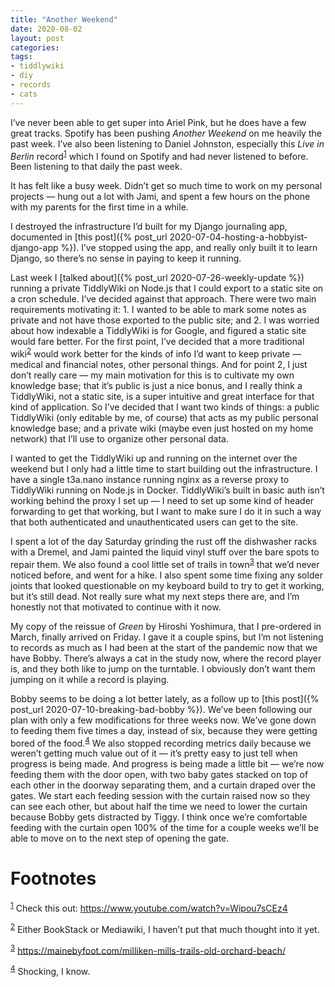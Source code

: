 ```yaml
---
title: "Another Weekend"
date: 2020-08-02
layout: post
categories: 
tags: 
- tiddlywiki 
- diy 
- records 
- cats
---
```

I&rsquo;ve never been able to get super into Ariel Pink, but he does have a few great tracks. Spotify has been pushing *Another Weekend* on me heavily the past week. I&rsquo;ve also been listening to Daniel Johnston, especially this *Live in Berlin* record<sup><a id="fnr.1" class="footref" href="#fn.1">1</a></sup> which I found on Spotify and had never listened to before. Been listening to that daily the past week.

It has felt like a busy week. Didn&rsquo;t get so much time to work on my personal projects &#x2014; hung out a lot with Jami, and spent a few hours on the phone with my parents for the first time in a while.

I destroyed the infrastructure I&rsquo;d built for my Django journaling app, documented in [this post]({% post_url 2020-07-04-hosting-a-hobbyist-django-app %}). I&rsquo;ve stopped using the app, and really only built it to learn Django, so there&rsquo;s no sense in paying to keep it running.

Last week I [talked about]({% post_url 2020-07-26-weekly-update %}) running a private TiddlyWiki on Node.js that I could export to a static site on a cron schedule. I&rsquo;ve decided against that approach. There were two main requirements motivating it: 1. I wanted to be able to mark some notes as private and not have those exported to the public site; and 2. I was worried about how indexable a TiddlyWiki is for Google, and figured a static site would fare better. For the first point, I&rsquo;ve decided that a more traditional wiki<sup><a id="fnr.2" class="footref" href="#fn.2">2</a></sup> would work better for the kinds of info I&rsquo;d want to keep private &#x2014; medical and financial notes, other personal things. And for point 2, I just don&rsquo;t really care &#x2014; my main motivation for this is to cultivate my own knowledge base; that it&rsquo;s public is just a nice bonus, and I really think a TiddlyWiki, not a static site, is a super intuitive and great interface for that kind of application. So I&rsquo;ve decided that I want two kinds of things: a public TiddlyWiki (only editable by me, of course) that acts as my public personal knowledge base; and a private wiki (maybe even just hosted on my home network) that I&rsquo;ll use to organize other personal data.

I wanted to get the TiddlyWiki up and running on the internet over the weekend but I only had a little time to start building out the infrastructure.  I have a single t3a.nano instance running nginx as a reverse proxy to TiddlyWiki running on Node.js in Docker. TiddlyWiki&rsquo;s built in basic auth isn&rsquo;t working behind the proxy I set up &#x2014; I need to set up some kind of header forwarding to get that working, but I want to make sure I do it in such a way that both authenticated and unauthenticated users can get to the site.

I spent a lot of the day Saturday grinding the rust off the dishwasher racks with a Dremel, and Jami painted the liquid vinyl stuff over the bare spots to repair them. We also found a cool little set of trails in town<sup><a id="fnr.3" class="footref" href="#fn.3">3</a></sup> that we&rsquo;d never noticed before, and went for a hike. I also spent some time fixing any solder joints that looked questionable on my keyboard build to try to get it working, but it&rsquo;s still dead. Not really sure what my next steps there are, and I&rsquo;m honestly not that motivated to continue with it now.

My copy of the reissue of *Green* by Hiroshi Yoshimura, that I pre-ordered in March, finally arrived on Friday. I gave it a couple spins, but I&rsquo;m not listening to records as much as I had been at the start of the pandemic now that we have Bobby. There&rsquo;s always a cat in the study now, where the record player is, and they both like to jump on the turntable. I obviously don&rsquo;t want them jumping on it while a record is playing.

Bobby seems to be doing a lot better lately, as a follow up to [this post]({% post_url 2020-07-10-breaking-bad-bobby %}). We&rsquo;ve been following our plan with only a few modifications for three weeks now. We&rsquo;ve gone down to feeding them five times a day, instead of six, because they were getting bored of the food.<sup><a id="fnr.4" class="footref" href="#fn.4">4</a></sup> We also stopped recording metrics daily because we weren&rsquo;t getting much value out of it &#x2014; it&rsquo;s pretty easy to just tell when progress is being made. And progress is being made a little bit &#x2014; we&rsquo;re now feeding them with the door open, with two baby gates stacked on top of each other in the doorway separating them, and a curtain draped over the gates. We start each feeding session with the curtain raised now so they can see each other, but about half the time we need to lower the curtain because Bobby gets distracted by Tiggy. I think once we&rsquo;re comfortable feeding with the curtain open 100% of the time for a couple weeks we&rsquo;ll be able to move on to the next step of opening the gate.

# Footnotes

<sup><a id="fn.1" href="#fnr.1">1</a></sup> Check this out: <https://www.youtube.com/watch?v=Wipou7sCEz4>

<sup><a id="fn.2" href="#fnr.2">2</a></sup> Either BookStack or Mediawiki, I haven&rsquo;t put that much thought into it yet.

<sup><a id="fn.3" href="#fnr.3">3</a></sup> <https://mainebyfoot.com/milliken-mills-trails-old-orchard-beach/>

<sup><a id="fn.4" href="#fnr.4">4</a></sup> Shocking, I know.
